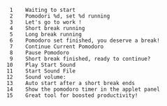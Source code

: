        1	Waiting to start
       2	Pomodori %d, set %d running
       3	Let's go to work !
       4	Short break running
       5	Long break running
       6	Pomodoro set finished, you deserve a break!
       7	Continue Current Pomodoro
       8	Pause Pomodoro
       9	Short break finished, ready to continue?
      10	Play Start Sound
      11	Start Sound File 
      12	Sound volume:  
      13	Auto start after a short break ends
      14	Show the pomodoro timer in the applet panel
      15	Great tool for boosted productivity!
